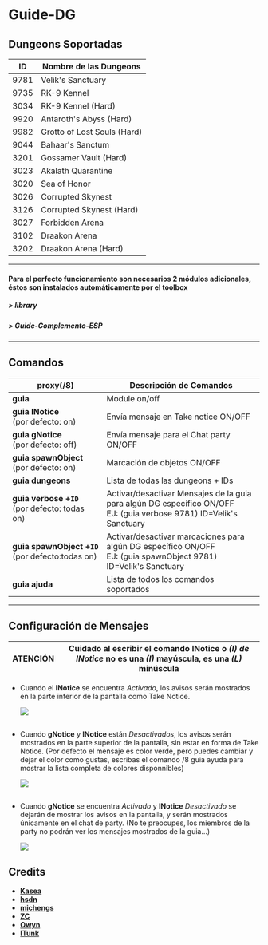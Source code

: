 Guide-DG
======

##  Dungeons Soportadas
ID | Nombre de las Dungeons 
--- | ---
9781 | Velik's Sanctuary 
9735 | RK-9 Kennel 
3034 | RK-9 Kennel (Hard) 
9920 | Antaroth's Abyss (Hard) 
9982 | Grotto of Lost Souls (Hard) 
9044 | Bahaar's Sanctum 
3201 | Gossamer Vault (Hard) 
3023 | Akalath Quarantine 
3020 | Sea of Honor 
3026 | Corrupted Skynest 
3126 | Corrupted Skynest (Hard) 
3027 | Forbidden Arena 
3102 | Draakon Arena 
3202 | Draakon Arena (Hard) 

----

####  Para el perfecto funcionamiento son necesarios 2 módulos adicionales, éstos son instalados automáticamente por el toolbox
##### > library
##### > Guide-Complemento-ESP

------

## Comandos 
proxy(/8) | Descripción de Comandos  
--- | ---
**guia** | Module on/off | escribiendo directamente en el chat de proxy
**guia&nbsp;lNotice**<br>(por defecto: on) | Envía mensaje en Take notice ON/OFF 
**guia&nbsp;gNotice**<br>(por defecto: off) | Envía mensaje para el Chat party ON/OFF
**guia&nbsp;spawnObject**<br>(por defecto: on) | Marcación de objetos ON/OFF
**guia&nbsp;dungeons** | Lista de todas las dungeons + IDs
**guia&nbsp;verbose&nbsp;+`ID`**<br>(por defecto: todas on) | Activar/desactivar Mensajes de la guia para algún DG específico ON/OFF<br>EJ: (guia verbose 9781) ID=Velik's Sanctuary
**guia&nbsp;spawnObject&nbsp;+`ID`**<br>(por defecto:todas on) | Activar/desactivar marcaciones para algún DG específico ON/OFF<br>EJ: (guia spawnObject 9781) ID=Velik's Sanctuary 
**guia&nbsp;ajuda** | Lista de todos los comandos soportados

---

## Configuración de Mensajes

 
 ATENCIÓN | Cuidado al escribir el comando **lNotice** o *(I) de INotice* no es una *(I)* mayúscula, es una *(L)* minúscula
---- | ----


* Cuando el **lNotice** se encuentra *Activado*, los avisos serán mostrados en la parte inferior de la pantalla como Take Notice.

  ![](https://i.imgur.com/qAVCiuv.jpg)

##

* Cuando **gNotice** y **lNotice** están *Desactivados*, los avisos serán mostrados en la parte superior de la pantalla, sin estar en forma de Take Notice. (Por defecto el mensaje es color verde, pero puedes cambiar y dejar el color como gustas, escribas el comando /8 guia ayuda para mostrar la lista completa de colores disponnibles)  
  
  ![](https://i.imgur.com/R2PuTGK.jpg)

##   

* Cuando **gNotice** se encuentra *Activado* y **lNotice** *Desactivado* se dejarán de mostrar los avisos en la pantalla, y serán mostrados únicamente en el chat de party. 
(No te preocupes, los miembros de la party no podrán ver los mensajes mostrados de la guia...)
 
  ![](https://i.imgur.com/WhbAsFr.jpg)  

###  

## Credits
- **[Kasea](https://github.com/tera-toolbox-mods)** 
- **[hsdn](https://github.com/hsdn)**
- **[michengs](https://github.com/michengs)** 
- **[ZC](https://github.com/tera-mod)** 
- **[Owyn](https://github.com/Owyn)** 
- **[ITunk](https://github.com/GrafNikola)** 

